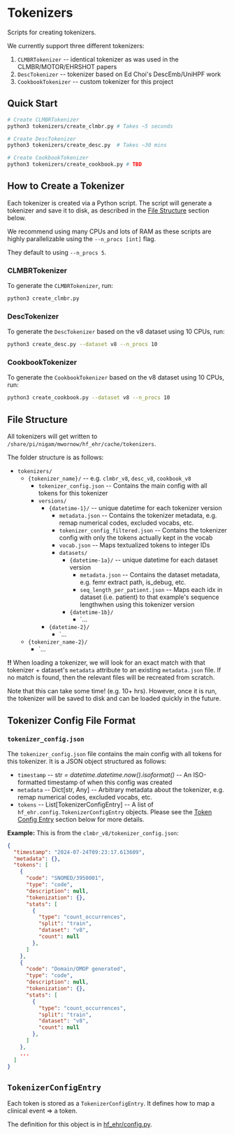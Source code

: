 # Tokenizers

Scripts for creating tokenizers.

We currently support three different tokenizers:
1. `CLMBRTokenizer` -- identical tokenizer as was used in the CLMBR/MOTOR/EHRSHOT papers
2. `DescTokenizer` -- tokenizer based on Ed Choi's DescEmb/UniHPF work
3. `CookbookTokenizer` -- custom tokenizer for this project

## Quick Start

```bash
# Create CLMBRTokenizer
python3 tokenizers/create_clmbr.py # Takes ~5 seconds

# Create DescTokenizer
python3 tokenizers/create_desc.py  # Takes ~30 mins

# Create CookbookTokenizer
python3 tokenizers/create_cookbook.py # TBD
```

## How to Create a Tokenizer

Each tokenizer is created via a Python script. The script will generate a tokenizer and save it to disk, as described in the [File Structure](#file-structure) section below.

We recommend using many CPUs and lots of RAM as these scripts are highly parallelizable using the `--n_procs [int]` flag. 

They default to using `--n_procs 5`.

### CLMBRTokenizer

To generate the `CLMBRTokenizer`, run:

```bash
python3 create_clmbr.py
```

### DescTokenizer

To generate the `DescTokenizer` based on the v8 dataset using 10 CPUs, run:

```bash
python3 create_desc.py --dataset v8 --n_procs 10
```

### CookbookTokenizer

To generate the `CookbookTokenizer` based on the v8 dataset using 10 CPUs, run:

```bash
python3 create_cookbook.py --dataset v8 --n_procs 10
```

## File Structure

All tokenizers will get written to `/share/pi/nigam/mwornow/hf_ehr/cache/tokenizers`. 

The folder structure is as follows:

* `tokenizers/`
    * `{tokenizer_name}/` -- e.g. `clmbr_v8`, `desc_v8`, `cookbook_v8`
        * `tokenizer_config.json` -- Contains the main config with all tokens for this tokenizer
        * `versions/`
            * `{datetime-1}/` -- unique datetime for each tokenizer version
                * `metadata.json` -- Contains the tokenizer metadata, e.g. remap numerical codes, excluded vocabs, etc.
                * `tokenizer_config_filtered.json` -- Contains the tokenizer config with only the tokens actually kept in the vocab
                * `vocab.json` -- Maps textualized tokens to integer IDs
                * `datasets/`
                    * `{datetime-1a}/` -- unique datetime for each dataset version
                        * `metadata.json` -- Contains the dataset metadata, e.g. femr extract path, is_debug, etc.
                        * `seq_length_per_patient.json` -- Maps each idx in dataset (i.e. patient) to that example's sequence lengthwhen using this tokenizer version
                    * `{datetime-1b}/`
                        * `...
            * `{datetime-2}/`
                * `...
    * `{tokenizer_name-2}/`
        * `...

**!!** When loading a tokenizer, we will look for an exact match with that tokenizer + dataset's `metadata` attribute to an existing `metadata.json` file. If no match is found, then the relevant files will be recreated from scratch. 

Note that this can take some time! (e.g. 10+ hrs). However, once it is run, the tokenizer will be saved to disk and can be loaded quickly in the future.

## Tokenizer Config File Format

### `tokenizer_config.json`

The `tokenizer_config.json` file contains the main config with all tokens for this tokenizer. It is a JSON object structured as follows:

* `timestamp` -- str *= datetime.datetime.now().isoformat()* -- An ISO-formatted timestamp of when this config was created
* `metadata` -- Dict[str, Any] -- Arbitrary metadata about the tokenizer, e.g. remap numerical codes, excluded vocabs, etc.
* `tokens` -- List[TokenizerConfigEntry] -- A list of `hf_ehr.config.TokenizerConfigEntry` objects. Please see the [Token Config Entry](#token-config-entry) section below for more details.

**Example:** This is from the `clmbr_v8/tokenizer_config.json`:

```json
{
  "timestamp": "2024-07-24T09:23:17.613609",
  "metadata": {},
  "tokens": [
    {
      "code": "SNOMED/3950001",
      "type": "code",
      "description": null,
      "tokenization": {},
      "stats": [
        {
          "type": "count_occurrences",
          "split": "train",
          "dataset": "v8",
          "count": null
        },
      ]
    },
    {
      "code": "Domain/OMOP generated",
      "type": "code",
      "description": null,
      "tokenization": {},
      "stats": [
        {
          "type": "count_occurrences",
          "split": "train",
          "dataset": "v8",
          "count": null
        },
      ]
    },
    ...
  ]
}
```

## `TokenizerConfigEntry`

Each token is stored as a `TokenizerConfigEntry`. It defines how to map a clinical event => a token. 

The definition for this object is in [hf_ehr/config.py](hf_ehr/config.py).